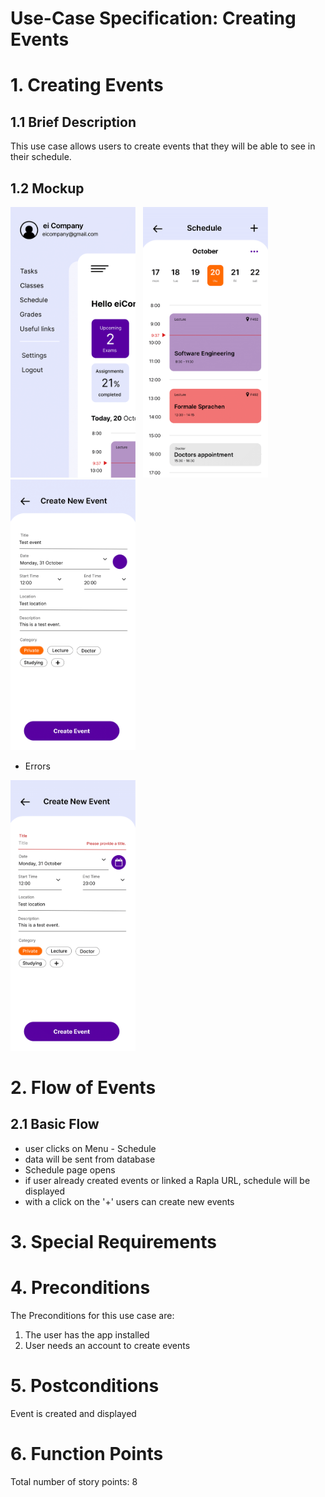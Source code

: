 # Use-Case Specification: Creating Events

# 1. Creating Events

## 1.1 Brief Description
This use case allows users to create events that they will be able to see in their schedule.

## 1.2 Mockup
<img src="eiBoard-07.png" alt="Menu" style="width:200px;"/> &nbsp; <img src="eiBoard-10.png" alt="Schedule Page" style="width:200px;"/> &nbsp; <img src="eiBoard-11.png" alt="Create new Event" style="width:200px;"/>

- Errors

<img src="eiBoard-24.png" alt="Create Event Fail 1" style="width:200px;"/>

# 2. Flow of Events

## 2.1 Basic Flow
- user clicks on Menu - Schedule
- data will be sent from database
- Schedule page opens
- if user already created events or linked a Rapla URL, schedule will be displayed
- with a click on the '+' users can create new events

# 3. Special Requirements

# 4. Preconditions
The Preconditions for this use case are:
1. The user has the app installed
2. User needs an account to create events

# 5. Postconditions
Event is created and displayed

# 6. Function Points
Total number of story points: 8
